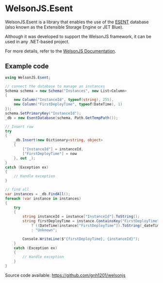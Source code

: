 # WelsonJS.Esent

WelsonJS.Esent is a library that enables the use of the [ESENT](https://learn.microsoft.com/en-us/windows/win32/extensible-storage-engine/extensible-storage-engine) database (also known as the Extensible Storage Engine or JET Blue).

Although it was developed to support the WelsonJS framework, it can be used in any .NET-based project.

For more details, refer to the [WelsonJS Documentation](https://catswords-oss.rdbl.io/5719744820/5330609327).

## Example code

```csharp
using WelsonJS.Esent;

// connect the database to manage an instances
Schema schema = new Schema("Instances", new List<Column>
{
    new Column("InstanceId", typeof(string), 255),
    new Column("FirstDeployTime", typeof(DateTime), 1)
});
schema.SetPrimaryKey("InstanceId");
_db = new EsentDatabase(schema, Path.GetTempPath());

// Insert row
try
{
    _db.Insert(new Dictionary<string, object>
    {
        ["InstanceId"] = instanceId,
        ["FirstDeployTime"] = now
    }, out _);
}
catch (Exception ex)
{
    // Handle exception
}

// find all
var instances = _db.FindAll();
foreach (var instance in instances)
{
    try
    {
        string instanceId = instance["InstanceId"].ToString();
        string firstDeployTime = instance.ContainsKey("FirstDeployTime")
            ? ((DateTime)instance["FirstDeployTime"]).ToString(_dateTimeFormat)
            : "Unknown";

        Console.WriteLine($"{firstDeployTime}, {instanceId}");
    }
    catch (Exception ex)
    {
        // Handle exception
    }
}

```

Source code available: https://github.com/gnh1201/welsonjs

